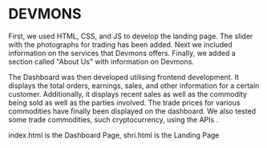 # DEVMONS
 
 First, we used HTML, CSS, and JS to develop the landing page. The slider with the photographs for trading has been added.
Next we included information on the services that Devmons offers. Finally, we added a section called "About Us" with information on Devmons.

The Dashboard was then developed utilising frontend development. It displays the total orders, earnings, sales, and other information for a certain customer.
Additionally, it displays recent sales as well as the commodity being sold as well as the parties involved.
The trade prices for various commodities have finally been displayed on the dashboard. We also tested some trade commodities, such cryptocurrency, using the APIs
  .
  
  
  
  
  index.html is the Dashboard Page,
  shri.html is the Landing Page
